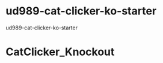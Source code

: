 ud989-cat-clicker-ko-starter
============================

ud989-cat-clicker-ko-starter
# CatClicker_Knockout
